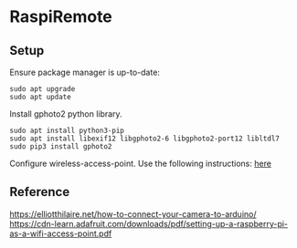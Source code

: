 # RaspiRemote

## Setup

Ensure package manager is up-to-date:

```
sudo apt upgrade
sudo apt update
```

Install gphoto2 python library.

```
sudo apt install python3-pip
sudo apt install libexif12 libgphoto2-6 libgphoto2-port12 libltdl7
sudo pip3 install gphoto2
```

Configure wireless-access-point. Use the following instructions:
[here](https://thepi.io/how-to-use-your-raspberry-pi-as-a-wireless-access-point/)

## Reference

https://elliotthilaire.net/how-to-connect-your-camera-to-arduino/
https://cdn-learn.adafruit.com/downloads/pdf/setting-up-a-raspberry-pi-as-a-wifi-access-point.pdf